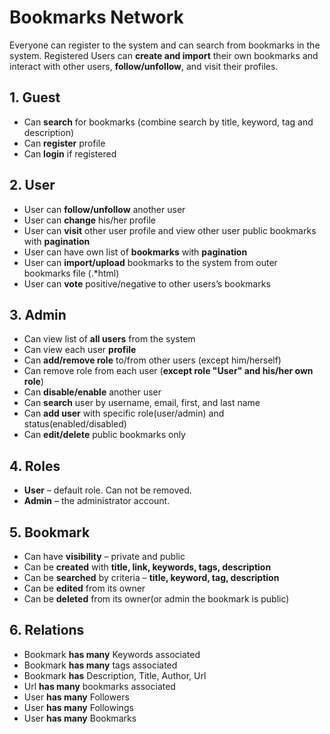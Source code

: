 # Bookmarks Network
Everyone can register to the system and can search from bookmarks in the system. Registered Users can **create and import** their own bookmarks and interact with other users, **follow/unfollow**, and visit their profiles.
## 1.	Guest
-	Can **search** for bookmarks (combine search by title, keyword, tag and description)
-	Can **register** profile
-	Can **login** if registered

## 2.	User
- User can **follow/unfollow** another user
- User can **change** his/her profile
- User can **visit** other user profile and view other user public bookmarks with **pagination**
- User can have own list of **bookmarks** with **pagination**
- User can **import/upload** bookmarks to the system from outer bookmarks file (.*html)
- User can **vote** positive/negative to other users’s bookmarks

## 3.	Admin
- Can view list of **all users** from the system
- Can view each user **profile**
- Can **add/remove role** to/from other users (except him/herself)
- Can remove role from each user (**except role "User" and his/her own role**)
- Can **disable/enable** another user
- Can **search** user by username, email, first, and last name
- Can **add user** with specific role(user/admin) and status(enabled/disabled)
- Can **edit/delete** public bookmarks only

## 4.	Roles
- **User** – default role. Can not be removed.
- **Admin** – the administrator account.

## 5.	Bookmark
- Can have **visibility** – private and public
- Can be **created** with **title, link, keywords, tags, description**
- Can be **searched** by criteria – **title, keyword, tag, description**
- Can be **edited** from its owner
- Can be **deleted** from its owner(or admin the bookmark is public)

## 6.	Relations
- Bookmark **has many** Keywords associated
- Bookmark **has many** tags associated
- Bookmark **has** Description, Title, Author, Url
- Url **has many** bookmarks associated
- User **has many** Followers
- User **has many** Followings
- User **has many** Bookmarks
